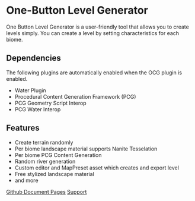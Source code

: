 # One-Button Level Generator

One Button Level Generator is a user-friendly tool that allows you to create levels simply.
You can create a level by setting characteristics for each biome.

## Dependencies

The following plugins are automatically enabled when the OCG plugin is enabled.

- Water Plugin
- Procedural Content Generation Framework (PCG)
- PCG Geometry Script Interop
- PCG Water Interop

## Features

- Create terrain randomly
- Per biome landscape material supports Nanite Tesselation
- Per biome PCG Content Generation
- Random river generation
- Custom editor and MapPreset asset which creates and export level
- Free stylized landscape material
- and more

[Github Document Pages](https://code1133.github.io/ocg-docs/)
[Support](https://github.com/Code1133/ocg-docs/issues)
